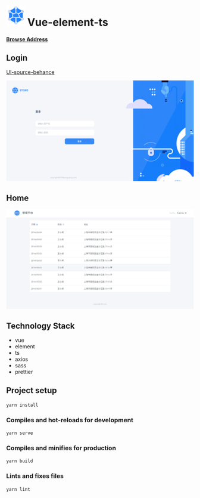# <img src="src/example/logo-icon.png" alt="Logo" width="50">  Vue-element-ts
#### [Browse Address](https://carrie999.github.io/vue-element-ts/build)
## Login
[UI-source-behance](https://www.behance.net/gallery/80831863/Storj-Satellite-Account)

<img src="src/example/login.png" width="1000">

## Home
 <img src="src/example/home.png" width="1000">

## Technology Stack 

- vue
- element
- ts
- axios
- sass
- prettier 


## Project setup
```
yarn install
```

### Compiles and hot-reloads for development
```
yarn serve
```

### Compiles and minifies for production
```
yarn build
```

### Lints and fixes files
```
yarn lint
```

